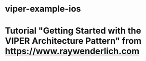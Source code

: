 # viper-example-ios

# Tutorial "Getting Started with the VIPER Architecture Pattern" from https://www.raywenderlich.com